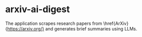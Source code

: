# arxiv-ai-digest
The application scrapes research papers from \href{ArXiv}{https://arxiv.org/} and generates brief summaries using LLMs.
